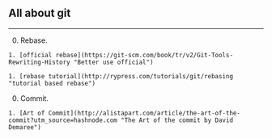 ## All about git
---
  0. Rebase.

    1. [official rebase](https://git-scm.com/book/tr/v2/Git-Tools-Rewriting-History "Better use official")

    1. [rebase tutorial](http://rypress.com/tutorials/git/rebasing "tutorial based rebase")

  0. Commit.

    1. [Art of Commit](http://alistapart.com/article/the-art-of-the-commit?utm_source=hashnode.com "The Art of the commit by David Demaree")
